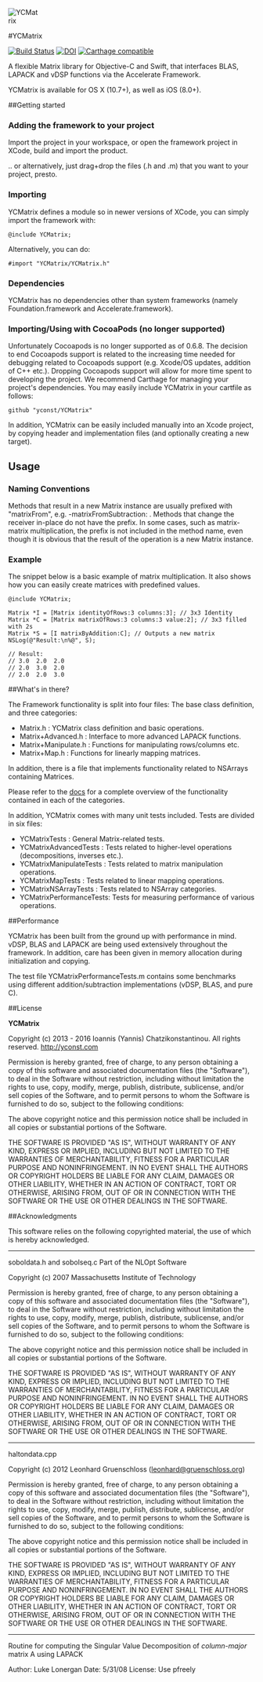 
<img src="https://raw.githubusercontent.com/yconst/YCMatrix/master/ycmatrix.png" alt="YCMatrix" style="max-width: 64px; max-height: 64px;"/>

#YCMatrix

[![Build Status](https://travis-ci.org/yconst/YCMatrix.svg?branch=master)](https://travis-ci.org/yconst/YCMatrix)
[![DOI](https://zenodo.org/badge/20003/yconst/YCMatrix.svg)](https://zenodo.org/badge/latestdoi/20003/yconst/YCMatrix)
[![Carthage compatible](https://img.shields.io/badge/Carthage-compatible-4BC51D.svg?style=flat)](https://github.com/Carthage/Carthage)

A flexible Matrix library for Objective-C and Swift, that interfaces 
BLAS, LAPACK and vDSP functions via the Accelerate Framework.

YCMatrix is available for OS X (10.7+), as well as iOS (8.0+).

##Getting started

### Adding the framework to your project

Import the project in your workspace, or open the framework project in XCode, build and import the product.

.. or alternatively, just drag+drop the files (.h and .m) that you want to your project, presto.

### Importing

YCMatrix defines a module so in newer versions of XCode, 
 you can simply import the framework with:

    @include YCMatrix;

Alternatively, you can do:

    #import "YCMatrix/YCMatrix.h"

### Dependencies

YCMatrix has no dependencies other than system 
frameworks (namely Foundation.framework and Accelerate.framework). 

### Importing/Using with CocoaPods (no longer supported)

Unfortunately Cocoapods is no longer supported as of 0.6.8. The decision to end Cocoapods support is related to the increasing time needed for debugging related to Cocoapods support (e.g. Xcode/OS updates, addition of C++ etc.). Dropping Cocoapods support will allow for more time spent to developing the project. We recommend Carthage for managing your project's dependencies. You may easily include YCMatrix in your cartfile as follows:

    github "yconst/YCMatrix"

In addition, YCMatrix can be easily included manually into an Xcode project, by copying header and implementation files (and optionally creating a new target). 

## Usage

### Naming Conventions

Methods that result in a new Matrix instance are usually prefixed with "matrixFrom",
e.g. -matrixFromSubtraction: . Methods that change the receiver in-place
do not have the prefix. In some cases, such as matrix-matrix multiplication,
the prefix is not included in the method name, even though it is obvious that
the result of the operation is a new Matrix instance.

### Example

The snippet below is a basic example of matrix multiplication. 
It also shows how you can easily create matrices with predefined 
values.

    @include YCMatrix;
    
    Matrix *I = [Matrix identityOfRows:3 columns:3]; // 3x3 Identity
    Matrix *C = [Matrix matrixOfRows:3 columns:3 value:2]; // 3x3 filled with 2s
    Matrix *S = [I matrixByAddition:C]; // Outputs a new matrix
    NSLog(@"Result:\n%@", S);
    
    // Result:
    // 3.0  2.0  2.0
    // 2.0  3.0  2.0
    // 2.0  2.0  3.0
    
##What's in there?

The Framework functionality is split into four files: The base class
definition, and three categories:

- Matrix.h                : YCMatrix class definition and basic operations.
- Matrix+Advanced.h       : Interface to more advanced LAPACK functions.
- Matrix+Manipulate.h     : Functions for manipulating rows/columns etc.
- Matrix+Map.h            : Functions for linearly mapping matrices.

In addition, there is a file that implements functionality related to NSArrays containing Matrices.

Please refer to the [docs](http://cocoadocs.org/docsets/YCMatrix/) for a complete overview of the functionality 
contained in each of the categories.

In addition, YCMatrix comes with many unit tests included. Tests are divided in six files:

- YCMatrixTests           : General Matrix-related tests.
- YCMatrixAdvancedTests   : Tests related to higher-level operations (decompositions, inverses etc.).
- YCMatrixManipulateTests : Tests related to matrix manipulation operations.
- YCMatrixMapTests        : Tests related to linear mapping operations.
- YCMatrixNSArrayTests    : Tests related to NSArray categories.
- YCMatrixPerformanceTests: Tests for measuring performance of various operations.

##Performance

YCMatrix has been built from the ground up with performance in mind. vDSP, BLAS and LAPACK are being used extensively throughout the framework. In addition, care has been given in memory allocation during initialization and copying.

The test file YCMatrixPerformanceTests.m contains some benchmarks using different addition/subtraction implementations (vDSP, BLAS, and pure C).

##License

__YCMatrix__

Copyright (c) 2013 - 2016 Ioannis (Yannis) Chatzikonstantinou. All rights reserved.
http://yconst.com

Permission is hereby granted, free of charge, to any person obtaining a copy
of this software and associated documentation files (the "Software"), to deal
in the Software without restriction, including without limitation the rights
to use, copy, modify, merge, publish, distribute, sublicense, and/or sell
copies of the Software, and to permit persons to whom the Software is
furnished to do so, subject to the following conditions:

The above copyright notice and this permission notice shall be included in
all copies or substantial portions of the Software.

THE SOFTWARE IS PROVIDED "AS IS", WITHOUT WARRANTY OF ANY KIND, EXPRESS OR
IMPLIED, INCLUDING BUT NOT LIMITED TO THE WARRANTIES OF MERCHANTABILITY,
FITNESS FOR A PARTICULAR PURPOSE AND NONINFRINGEMENT. IN NO EVENT SHALL THE
AUTHORS OR COPYRIGHT HOLDERS BE LIABLE FOR ANY CLAIM, DAMAGES OR OTHER
LIABILITY, WHETHER IN AN ACTION OF CONTRACT, TORT OR OTHERWISE, ARISING FROM,
OUT OF OR IN CONNECTION WITH THE SOFTWARE OR THE USE OR OTHER DEALINGS IN
THE SOFTWARE.

##Acknowledgments

This software relies on the following copyrighted material, the use of which is hereby acknowledged.

----

soboldata.h and sobolseq.c
Part of the NLOpt Software

Copyright (c) 2007 Massachusetts Institute of Technology

Permission is hereby granted, free of charge, to any person obtaining
a copy of this software and associated documentation files (the
"Software"), to deal in the Software without restriction, including
without limitation the rights to use, copy, modify, merge, publish,
distribute, sublicense, and/or sell copies of the Software, and to
permit persons to whom the Software is furnished to do so, subject to
the following conditions:

The above copyright notice and this permission notice shall be
included in all copies or substantial portions of the Software.

THE SOFTWARE IS PROVIDED "AS IS", WITHOUT WARRANTY OF ANY KIND,
EXPRESS OR IMPLIED, INCLUDING BUT NOT LIMITED TO THE WARRANTIES OF
MERCHANTABILITY, FITNESS FOR A PARTICULAR PURPOSE AND
NONINFRINGEMENT. IN NO EVENT SHALL THE AUTHORS OR COPYRIGHT HOLDERS BE
LIABLE FOR ANY CLAIM, DAMAGES OR OTHER LIABILITY, WHETHER IN AN ACTION
OF CONTRACT, TORT OR OTHERWISE, ARISING FROM, OUT OF OR IN CONNECTION
WITH THE SOFTWARE OR THE USE OR OTHER DEALINGS IN THE SOFTWARE. 

----

haltondata.cpp

Copyright (c) 2012 Leonhard Gruenschloss (leonhard@gruenschloss.org)

Permission is hereby granted, free of charge, to any person obtaining a copy
of this software and associated documentation files (the "Software"), to deal
in the Software without restriction, including without limitation the rights to
use, copy, modify, merge, publish, distribute, sublicense, and/or sell copies
of the Software, and to permit persons to whom the Software is furnished to do
so, subject to the following conditions:

The above copyright notice and this permission notice shall be included in
all copies or substantial portions of the Software.

THE SOFTWARE IS PROVIDED "AS IS", WITHOUT WARRANTY OF ANY KIND, EXPRESS OR
IMPLIED, INCLUDING BUT NOT LIMITED TO THE WARRANTIES OF MERCHANTABILITY,
FITNESS FOR A PARTICULAR PURPOSE AND NONINFRINGEMENT. IN NO EVENT SHALL THE
AUTHORS OR COPYRIGHT HOLDERS BE LIABLE FOR ANY CLAIM, DAMAGES OR OTHER
LIABILITY, WHETHER IN AN ACTION OF CONTRACT, TORT OR OTHERWISE, ARISING FROM,
OUT OF OR IN CONNECTION WITH THE SOFTWARE OR THE USE OR OTHER DEALINGS IN THE
SOFTWARE.

----

Routine for computing the Singular Value Decomposition 
of *column-major* matrix A using LAPACK 

Author:  Luke Lonergan
Date:    5/31/08
License: Use pfreely

